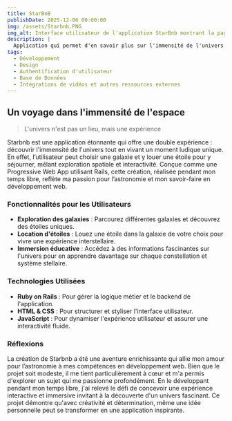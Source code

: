 ```yaml
---
title: StarBnB
publishDate: 2025-12-06 00:00:00
img: /assets/Starbnb.PNG
img_alt: Interface utilisateur de l'application StarBnb montrant la page d'accueil
description: |
  Application qui permet d'en savoir plus sur l'immensité de l'univers
tags:
  - Développement
  - Design
  - Authentification d'utilisateur
  - Base de Données
  - Intégrations de vidéos et autres ressources externes
---
```


## Un voyage dans l'immensité de l'espace

> L'univers n'est pas un lieu, mais une expérience

Starbnb est une application étonnante qui offre une double expérience : découvrir l'immensité de l'univers tout en vivant un moment ludique unique. En effet, l’utilisateur peut choisir une galaxie et y louer une étoile pour y séjourner, mêlant exploration spatiale et interactivité. Conçue comme une Progressive Web App utilisant Rails, cette création, réalisée pendant mon temps libre, reflète ma passion pour l’astronomie et mon savoir-faire en développement web.

### Fonctionnalités pour les Utilisateurs

- **Exploration des galaxies** : Parcourez différentes galaxies et découvrez des étoiles uniques.
- **Location d'étoiles** : Louez une étoile dans la galaxie de votre choix pour vivre une expérience interstellaire.
- **Immersion éducative** : Accédez à des informations fascinantes sur l'univers pour en apprendre davantage sur chaque constellation et système stellaire.

### Technologies Utilisées

- **Ruby on Rails** : Pour gérer la logique métier et le backend de l'application.
- **HTML & CSS** : Pour structurer et styliser l'interface utilisateur.
- **JavaScript** : Pour dynamiser l'expérience utilisateur et assurer une interactivité fluide.


### Réflexions

La création de Starbnb a été une aventure enrichissante qui allie mon amour pour l’astronomie à mes compétences en développement web. Bien que le projet soit modeste, il me tient particulièrement à cœur et m'a permis d'explorer un sujet qui me passionne profondément. En le développant pendant mon temps libre, j'ai relevé le défi de concevoir une expérience interactive et immersive invitant à la découverte d'un univers fascinant. Ce projet démontre qu'avec créativité et détermination, même une idée personnelle peut se transformer en une application inspirante.